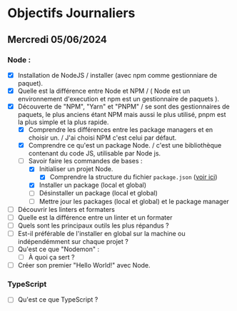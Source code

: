 # Objectifs Journaliers

## Mercredi 05/06/2024

### Node :

- [X] Installation de NodeJS  / installer (avec npm comme gestionniare de paquet).
- [X] Quelle est la différence entre Node et NPM   / ( Node est un environnement d'execution et npm est un gestionnaire de paquets ).
- [X] Découverte de "NPM", "Yarn" et "PNPM"  / se sont des gestionnaires de paquets, le plus anciens étant NPM mais aussi le plus utilisé, pnpm est la plus simple et la plus rapide.
  - [X] Comprendre les différences entre les package managers et en choisir un. / J'ai choisi NPM c'est celui par défaut.
  - [X] Comprendre ce qu'est un package Node. / c'est une bibliothèque contenant du code JS, utilisable par Node js.  
  - [ ] Savoir faire les commandes de bases : 
    - [X] Initialiser un projet Node.
      - [X] Comprendre la structure du fichier `package.json` ([voir ici](https://docs.npmjs.com/cli/v10/configuring-npm/package-json))
    - [X] Installer un package (local et global)
    - [ ] Désinstaller un package (local et global)
    - [ ] Mettre jour les packages (local et global) et le package manager
- [ ] Découvrir les linters et formaters
- [ ] Quelle est la différence entre un linter et un formater
- [ ] Quels sont les principaux outils les plus répandus ?
- [ ] Est-il préférable de l'installer en global sur la machine ou indépendémment sur chaque projet ?
- [ ] Qu'est ce que "Nodemon" :
  - [ ] À quoi ça sert ?
- [ ] Créer son premier "Hello World!" avec Node.

### TypeScript

- [ ] Qu'est ce que TypeScript ?
